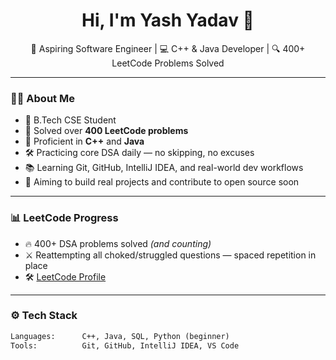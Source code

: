<h1 align="center">Hi, I'm Yash Yadav 👋</h1>

<p align="center">
  🚀 Aspiring Software Engineer | 💻 C++ & Java Developer | 🔍 400+ LeetCode Problems Solved
</p>

---

### 👨‍💻 About Me

- 🧠 B.Tech CSE Student  
- 💪 Solved over **400 LeetCode problems**  
- 🔧 Proficient in **C++** and **Java** 
- 🛠 Practicing core DSA daily — no skipping, no excuses  
- 📚 Learning Git, GitHub, IntelliJ IDEA, and real-world dev workflows  
- 🚀 Aiming to build real projects and contribute to open source soon

---

### 📊 LeetCode Progress

- 🔥 400+ DSA problems solved *(and counting)*    
- ⚔️ Reattempting all choked/struggled questions — spaced repetition in place  
- 🛠 [LeetCode Profile](https://leetcode.com/your-username) <!-- Replace with actual username -->

---

### ⚙️ Tech Stack

```txt
Languages:      C++, Java, SQL, Python (beginner)
Tools:          Git, GitHub, IntelliJ IDEA, VS Code
